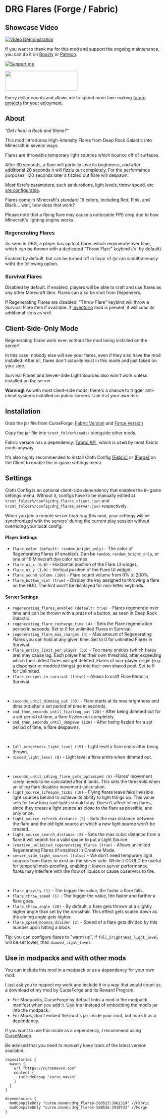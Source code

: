 # DRG Flares (Forge / Fabric)

## Showcase Video
[![Video Demonstration](https://user-images.githubusercontent.com/701551/149723954-4e4b0d37-10c3-4a06-90c8-85882124f1b9.png)](https://youtu.be/IlnwIly0Qh0)

If you want to thank me for this mod and support the ongoing maintenance, you can do it on [Boosty](https://boosty.to/lizardofoz/posts/2564ef09-39bf-4f82-8b2f-82dce5a95901?share=post_link) or [Patreon](https://patreon.com/LizardOfOz?utm_medium=clipboard_copy&utm_source=copyLink&utm_campaign=creatorshare_creator).

[![Support me](https://static.boosty.to/assets/images/boostyLogo.WbAVE.svg)](https://boosty.to/lizardofoz/posts/2564ef09-39bf-4f82-8b2f-82dce5a95901?share=post_link)

[<img src="https://user-images.githubusercontent.com/701551/197443351-d42d2bd4-a527-4405-83d5-f07814a47637.png" width="233" height="64">](https://patreon.com/LizardOfOz?utm_medium=clipboard_copy&utm_source=copyLink&utm_campaign=creatorshare_creator)

Every dollar counts and allows me to spend more time making [future projects](https://boosty.to/lizardofoz/posts/adfdd24f-587a-4799-8f56-c364d59057f0?share=post_link) for your enjoyment.

## About
_"Did I hear a Rock and Stone?"_

This mod introduces High-Intensity Flares from Deep Rock Galactic into Minecraft in several ways.

Flares are throwable temporary light sources which bounce off of surfaces.

After 30 seconds, a flare will partially lose its brightness, and after additional 20 seconds it will fizzle out completely. For the performance purposes, 120 seconds later a fizzled out flare will despawn.

Most flare's parameters, such as durations, light levels, throw speed, etc [are configurable](#Settings).

Flares come in Minecraft's standard 16 colors, including Red, Pink, and Black... wait, how does that work?

Please note that a flying flare may cause a noticeable FPS drop due to how Minecraft's lighting engine works.

### Regenerating Flares
As seen in DRG, a player has up to 4 flares which regenerate over time, which can be thrown with a dedicated "Throw Flare" keybind ('v' by default) 

Enabled by default, but can be turned off in favor of (or ran simultaneously with) the following option. 

### Survival Flares
Disabled by default. If enabled, players will be able to craft and use flares as any other Minecraft item. Flares can also be shot from Dispensers.

If Regenerating Flares are disabled, "Throw Flare" keybind will throw a Survival Flare item if available. If [Inventorio](https://github.com/Lizard-Of-Oz/Inventorio) mod is present, it will scan its additional slots as well.

## Client-Side-Only Mode

Regenerating flares work even without the mod being installed on the server!

In this case, nobody else will see your flares, even if they also have the mod installed. After all, flares don't actually exist in this mode and just faked on your side.   

Survival Flares and Server-Side Light Sources also won't work unless installed on the server.

**Warning!** As with most client-side mods, there's a chance to trigger anti-cheat systems installed on public servers. Use it at your own risk.

## Installation
Grab the jar file from CurseForge: [Fabric Version](https://www.curseforge.com/minecraft/mc-mods/drg-flares) and [Forge Version](https://www.curseforge.com/minecraft/mc-mods/drg-flares-forge)

Copy the jar file into `%root_folder%/mods/` alongside other mods.

Fabric version has a dependency: [Fabric API](https://www.curseforge.com/minecraft/mc-mods/fabric-api), which is used by most Fabric mods anyway.

It's also highly recommended to install Cloth Config [(Fabric)](https://www.curseforge.com/minecraft/mc-mods/cloth-config) or [(Forge)](https://www.curseforge.com/minecraft/mc-mods/cloth-config-forge) on the Client to enable the in-game settings menu.

## Settings
Cloth Config is an optional client-side dependency that enables the in-game settings menu.
Without it, configs have to be manually edited at `%root_folder%/config/drg_flares_client.json` and `%root_folder%/config/drg_flares_server.json` respectively.

When you join a remote server featuring this mod, your settings will be synchronized with the servers' during the current play session without overriding your local config.

#### Player Settings
* `flare_color (default: random_bright_only)` - The color of Regenerating Flares (if enabled). Can be `random`, `random_bright_only`, or one of 16 Minecraft dye color names.
* `flare_ui_x (0.8)` - Horizontal position of the Flare UI widget.
* `flare_ui_y (1.0)` - Vertical position of the Flare UI widget.
* `flare_sound_volume (100)` - Flare sound volume from 0% to 200%.
* `flare_button_hint (true)` - Display the key assigned to throwing a flare on the HUD. The hint won't be displayed for non-letter keybinds.

#### Server Settings
* `regenerating_flares_enabled (default: true)` - Flares regenerate over time and can be thrown with a press of a button, as seen in Deep Rock Galactic.  
* `regenerating_flare_recharge_time (4)` - Sets the Flare regeneration period in seconds. Set to 0 for unlimited Flares in Survival.
* `regenerating_flare_max_charges (4)` - Max amount of Regenerating Flares you can hold at any given time. Set to 0 for unlimited Flares in Survival.
* `flare_entity_limit_per_player (50)` - Too many entities (which flares are) may cause lag. Each player has their own threshold, after exceeding which their oldest flares will get deleted. Flares of non-player origin (e.g. a dispenser or modded things) go into their own shared pool. Set to 0 for Unlimited.
* `flare_recipes_in_survival (false)` - Allows to craft Flare Items in Survival.

 

* `seconds_until_dimming_out (30)` - Flare starts at its max brightness and dims out after a set period of time in seconds.
* `and_then_seconds_until_fizzling_out (20)` - After being dimmed out for a set period of time, a flare fizzles out completely.
* `and_then_seconds_until_despawn (120)` - After being fizzled for a set period of time, a flare despawns.

 

* `full_brightness_light_level (15)` - Light level a flare emits after being thrown.
* `dimmed_light_level (8)` - Light level a flare emits when dimmed out.

 

* `seconds_until_idling_flare_gets_optimized (5)` -Flares' movement rarely needs to be calculated after it lands. This sets the threshold when an idling flare disables movement calculation.
* `light_source_lifespan_ticks (10)` - Flying flares leave fake invisible light sources behind to achieve its ability to light things up. This value sets for how long said lights should stay. Doesn't affect idling flares, since they create a light source as close to the flare as possible, and only once.
* `light_source_refresh_distance (2)` - Sets the max distance between the flare and the old light source at which a new light source won't be created.
* `light_source_search_distance (2)` - Sets the max cubic distance from a flare it will search for a valid space to put a Light Source
* `creative_unlimited_regenerating_flares (true)` - Allows unlimited Regenerating Flares (if enabled) in Creative Mode.
* `server_side_light_sources (false)` - We don't need temporary light sources from flares to exist on the server side. While it COULD be useful for temporal mob-proofing, enabling it lowers server performance, flares may interfere with the flow of liquids or cause observers to fire.

 

* `flare_gravity (1)` - The bigger the value, the faster a flare falls.
* `flare_throw_speed (1)` - The bigger the value, the faster and farther a flare goes.
* `flare_throw_angle (20)` - By default, a flare gets thrown at a slightly higher angle than set by the crosshair. This effect gets scaled down as the aiming angle gets higher.
* `flare_speed_bounce_divider (2)` - Speed of a flare gets divided by this number upon hitting a block.

Tip: you can configure flares to "warm up", if `full_brightness_light_level` will be set lower, than `dimmed_light_level`.

## Use in modpacks and with other mods
You can include this mod in a modpack or as a dependency for your own mod.

I just ask you to respect my work and include it in a way that would count as a download of my mod by CurseForge and its Reward Program.

* For Modpacks, CurseForge by default links a mod in the modpack manifest when you add it. Use _that_ instead of embedding the mod's jar into the modpack.
* For Mods, don't embed the mod's jar inside your mod, but mark it as a dependency. 

If you want to use this mode as a dependency, I recommend using [CurseMaven](https://www.cursemaven.com/).

Be advised that you need to manually keep track of the latest version available.   

```
repositories {
  maven {
    url "https://cursemaven.com"
    content {
      includeGroup "curse.maven"
    }
  }
}

dependencies {
  modCompileOnly "curse.maven:drg_flares-568533:3861310" //Fabric
  modCompileOnly "curse.maven:drg_flares-568536:3910732" //Forge
}
```
